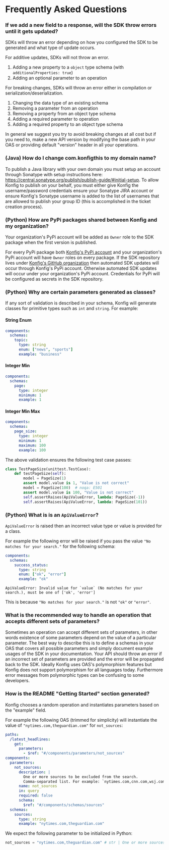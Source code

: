 # Frequently Asked Questions

### If we add a new field to a response, will the SDK throw errors until it gets updated?

SDKs will throw an error depending on how you configured the SDK to be generated and what type of update occurs.

For additive updates, SDKs will not throw an error.

1. Adding a new property to a `object` type schema (with `additionalProperties: true`)
2. Adding an optional parameter to an operation

For breaking changes, SDKs will throw an error either in compilation or serialization/deserialization.

1. Changing the data type of an existing schema
2. Removing a parameter from an operation
3. Removing a property from an object type schema
4. Adding a required parameter to operation
5. Adding a required property to an object type schema

In general we suggest you try to avoid breaking changes at all cost but if you need to, make a new API version by modifying the base path in your OAS or providing default "version" header in all your operations.

### (Java) How do I change com.konfigthis to my domain name?

To publish a Java library with your own domain you must setup an account through
Sonatype with setup instructions here:
https://central.sonatype.org/publish/publish-guide/#initial-setup. To allow
Konfig to publish on your behalf, you must either give Konfig the
username/password credentials ensure your Sonatype JIRA account or ensure
Konfig's Sonatype username is added to the list of usernames that are allowed to
publish your group ID (this is accomplished in the ticket creation process).

### (Python) How are PyPi packages shared between Konfig and my organization?

Your organization's PyPi account will be added as `Owner` role to the SDK
package when the first version is published.

For every PyPi package both [Konfig's PyPi
account](https://pypi.org/user/konfig/) and your organization's PyPi account
will have `Owner` roles on every package. If the SDK repository lives under
[Konfig's GitHub organization](https://github.com/konfig-dev) then automated SDK
updates will occur through Konfig's PyPi account. Otherwise automated SDK
updates will occur under your organization's PyPi account. Credentials for PyPi
will be configured as secrets in the SDK repository.

### (Python) Why are certain parameters generated as classes?

If any sort of validation is described in your schema, Konfig will generate
classes for primitive types such as `int` and `string`. For example:

#### String Enum

```yaml
components:
  schemas:
    topic:
      type: string
      enum: ["news", "sports"]
      example: "business"
```

#### Integer Min

```yaml
components:
  schemas:
    page:
      type: integer
      minimum: 1
      example: 1
```

#### Integer Min Max

```yaml
components:
  schemas:
    page_size:
      type: integer
      minimum: 1
      maximum: 100
      example: 100
```

The above validation ensures the following test case passes:

```python
class TestPageSize(unittest.TestCase):
    def testPageSize(self):
        model = PageSize(1)
        assert model.value is 1, "Value is not correct"
        model = PageSize(100)  # noqa: E501
        assert model.value is 100, "Value is not correct"
        self.assertRaises(ApiValueError, lambda: PageSize(-1))
        self.assertRaises(ApiValueError, lambda: PageSize(101))
```

### (Python) What is is an `ApiValueError`?

`ApiValueError` is raised then an incorrect value type or value is provided for a class.

For example the following error will be raised if you pass the value `"No matches for your search."` for the following schema:

```yaml
components:
  schemas:
    success_status:
      type: string
      enum: ["ok", "error"]
      example: "ok"
```

```
ApiValueError: Invalid value for `value` (No matches for your search.), must be one of ['ok', 'error']
```

This is because `"No matches for your search."` is not `"ok"` or `"error"`.

### What is the recommended way to handle an operation that accepts different sets of parameters?

Sometimes an operation can accept different sets of parameters, in other words
existence of some parameters depend on the value of a particular parameter. The
best way to describe this is to define a schemas in your OAS that covers all
possible parameters and simply document example usages of the SDK in your
documentation. Your API should throw an error if an incorrect set of parameters
are provided and the error will be propagated back to the SDK. Ideally Konfig
uses OAS's polymorphism features but Konfig does not support polymorphism for
all languages today. Furthermore error messages from polymorphic types can be
confusing to some developers.

### How is the README "Getting Started" section generated?

Konfig chooses a random operation and instantiates parameters based on the
"example" field.

For example the following OAS (trimmed for simplicity) will instantiate the value of `"nytimes.com,theguardian.com"` for `not_sources`:

```yaml
paths:
  /latest_headlines:
    get:
      parameters:
        - $ref: "#/components/parameters/not_sources"
components:
  parameters:
    not_sources:
      description: |
        One or more sources to be excluded from the search.
        Comma-separated list. For example: `nytimes.com,cnn.com,wsj.com`
      name: not_sources
      in: query
      required: false
      schema:
        $ref: "#/components/schemas/sources"
  schemas:
    sources:
      type: string
      example: "nytimes.com,theguardian.com"
```

We expect the following parameter to be initialized in Python:

```python
not_sources = "nytimes.com,theguardian.com" # str | One or more sources to be excluded from the search. Comma-separated list. For example: `nytimes.com,cnn.com,wsj.com`  (optional)
```
